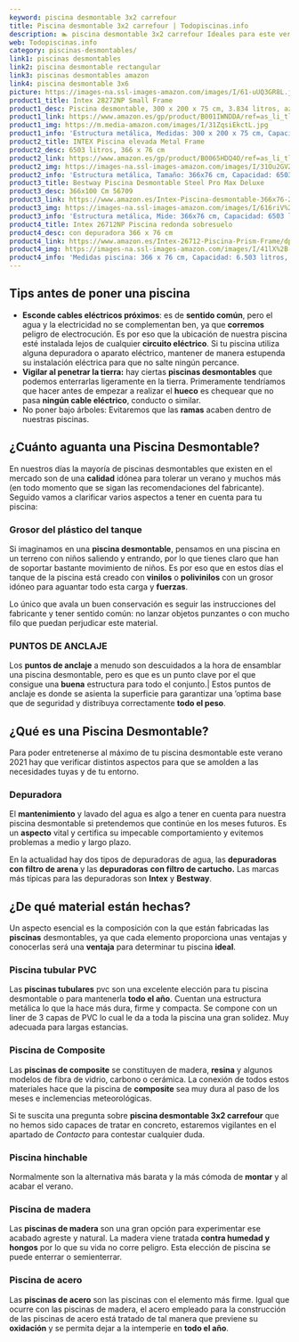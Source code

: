 ```yaml
---
keyword: piscina desmontable 3x2 carrefour
title: Piscina desmontable 3x2 carrefour | Todopiscinas.info
description: 🏊 piscina desmontable 3x2 carrefour Ideales para este verano 2021. Aquí puedes comprar piscina desmontable 3x2 carrefour y comparar con otras similares. No dejes escapar piscina desmontable 3x2 carrefour a un precio realmente tentador.
web: Todopiscinas.info
category: piscinas-desmontables/
link1: piscinas desmontables
link2: piscina desmontable rectangular
link3: piscinas desmontables amazon
link4: piscina desmontable 3x6
picture: https://images-na.ssl-images-amazon.com/images/I/61-uUQ3GR8L.jpg
product1_title: Intex 28272NP Small Frame
product1_desc: Piscina desmontable, 300 x 200 x 75 cm, 3.834 litros, azul
product1_link: https://www.amazon.es/gp/product/B001IWNDDA/ref=as_li_tl?ie=UTF8&camp=3638&creative=24630&creativeASIN=B001IWNDDA&linkCode=as2&tag=todopiscinas0e-21&linkId=25b9d647487c889cb6ef56ed63f50ca1
product1_img: https://m.media-amazon.com/images/I/31ZqsiEkctL.jpg
product1_info: 'Estructura metálica, Medidas: 300 x 200 x 75 cm, Capacidad: 3.834 litros, Para 6 personas (+ 6 años), Fácil montaje, Forma rectangular'
product2_title: INTEX Piscina elevada Metal Frame
product2_desc: 6503 litros, 366 x 76 cm
product2_link: https://www.amazon.es/gp/product/B0065HDQ4O/ref=as_li_tl?ie=UTF8&camp=3638&creative=24630&creativeASIN=B0065HDQ4O&linkCode=as2&tag=todopiscinas0e-21&linkId=ed2430e3ba564d3527ee103df33ed7b3
product2_img: https://images-na.ssl-images-amazon.com/images/I/31Ou2GV2SAL.jpg
product2_info: 'Estructura metálica, Tamaño: 366x76 cm, Capacidad: 6503 litros, Forma circular, De 4 a 7 personas (+6 años)'
product3_title: Bestway Piscina Desmontable Steel Pro Max Deluxe
product3_desc: 366x100 Cm 56709
product3_link: https://www.amazon.es/Intex-Piscina-desmontable-366x76-28210NP/dp/B0065HDQ4O?__mk_es_ES=%C3%85M%C3%85%C5%BD%C3%95%C3%91&crid=25UQGV9HG2INI&dchild=1&keywords=piscinas+desmontables&qid=1615854176&sprefix=piscinas+dem%2Caps%2C201&sr=8-5&linkCode=ll1&tag=todopiscinas0e-21&linkId=34f200977c6cbaab1f3f4d9ac0e64755&language=es_ES&ref_=as_li_ss_tl
product3_img: https://images-na.ssl-images-amazon.com/images/I/616riV%2BiY3L.jpg
product3_info: 'Estructura metálica, Mide: 366x76 cm, Capacidad: 6503 litros, De 4 a 7 personas mayores de 6 años, Forma circular, Tecnología Super-Tough'
product4_title: Intex 26712NP Piscina redonda sobresuelo
product4_desc: con depuradora 366 x 76 cm
product4_link: https://www.amazon.es/Intex-26712-Piscina-Prism-Frame/dp/B07FB823GL?__mk_es_ES=%C3%85M%C3%85%C5%BD%C3%95%C3%91&dchild=1&keywords=piscinas+desmontables+con+depuradora&qid=1615936418&sr=8-5&linkCode=ll1&tag=todopiscinas0e-21&linkId=d98699de7830cd471766fa1daa36de34&language=es_ES&ref_=as_li_ss_tl
product4_img: https://images-na.ssl-images-amazon.com/images/I/41lX%2B-YpibL.jpg
product4_info: 'Medidas piscina: 366 x 76 cm, Capacidad: 6.503 litros, Incluye depuradora de cartucha A, Lona resistente triple capa'
---
```




## Tips antes de poner una piscina



*   **Esconde cables eléctricos próximos**: es de **sentido común**, pero el agua y la electricidad no se complementan ben, ya que **corremos** peligro de electrocución. Es por eso que la ubicación de nuestra piscina esté instalada lejos de cualquier **circuito eléctrico**. Si tu piscina utiliza alguna depuradora o aparato eléctrico, mantener de manera estupenda su instalación eléctrica para que no salte ningún percance.
*   **Vigilar al penetrar la tierra:** hay ciertas **piscinas desmontables** que podemos enterrarlas ligeramente en la tierra. Primeramente tendríamos que hacer antes de empezar a realizar el **hueco** es chequear que no pasa **ningún cable eléctrico**, conducto o similar.
*   No poner bajo árboles: Evitaremos que las **ramas** acaben dentro de nuestras piscinas.


## ¿Cuánto aguanta una Piscina Desmontable?

En nuestros días la mayoría de piscinas desmontables que existen en el mercado son de una **calidad** idónea para tolerar un verano y muchos más (en todo momento que se sigan las recomendaciones del fabricante). Seguido vamos a clarificar varios aspectos a tener en cuenta para tu piscina:


### Grosor del plástico del tanque

Si imaginamos en una **piscina desmontable**, pensamos en una piscina en un terreno con niños saliendo y entrando, por lo que tienes claro que han de soportar bastante movimiento de niños. Es por eso que en estos días el tanque de la piscina está creado con **vinilos** o **polivinilos** con un grosor idóneo para aguantar todo esta carga y **fuerzas**.

Lo único que avala un	 buen conservación es seguir las instrucciones del fabricante y tener sentido común: no lanzar objetos punzantes o con mucho filo que puedan perjudicar este material.


### PUNTOS DE ANCLAJE

Los **puntos de anclaje** a menudo son descuidados a la hora de ensamblar una piscina desmontable, pero  es que es un punto clave por el que consigue una **buena** estructura para todo el conjunto.| Estos puntos de anclaje es donde se asienta la superficie para garantizar una ’optima base que de seguridad y distribuya correctamente **todo el peso**.
## ¿Qué es una Piscina Desmontable?



Para poder entretenerse al máximo de tu piscina desmontable este verano 2021 hay que verificar distintos aspectos para que se amolden a las necesidades tuyas y de tu entorno.

<external-banner></external-banner>


<stats-list :link1=link1 :link2=link2 :link3=link3 :link4=link4 :category=category></stats-list>


### Depuradora

El **mantenimiento** y lavado del agua es algo a tener en cuenta para nuestra piscina desmontable si pretendemos que continúe en los meses futuros. Es un **aspecto** vital y certifica su impecable comportamiento y evitemos problemas a medio y largo plazo.

En la actualidad hay dos tipos de depuradoras de agua, las **depuradoras con filtro de arena** y  las **depuradoras** **con filtro de cartucho.** Las marcas más típicas para las depuradoras son **Intex** y **Bestway**.


## ¿De qué material están hechas?

Un aspecto esencial es la composición con la que están fabricadas las **piscinas** desmontables, ya que cada elemento proporciona unas ventajas y conocerlas  será una **ventaja** para determinar tu piscina **ideal**.


### Piscina tubular PVC

Las **piscinas tubulares** pvc son una excelente elección para tu piscina desmontable o para mantenerla **todo el año**. Cuentan una estructura metálica lo que la hace más dura, firme y compacta. Se compone con un liner de 3 capas de PVC lo cual le da a toda la piscina una gran solidez. Muy adecuada para largas estancias.


### Piscina de Composite

Las **piscinas de composite** se constituyen de madera, **resina** y algunos modelos de fibra de vidrio, carbono o cerámica. La conexión de todos estos materiales hace que la piscina de **composite** sea muy dura al paso de los meses e inclemencias meteorológicas.

Si te suscita una pregunta sobre **piscina desmontable 3x2 carrefour** que no hemos sido capaces de tratar en concreto, estaremos vigilantes en el apartado de _Contacto_ para contestar cualquier duda.


### Piscina hinchable

Normalmente son la alternativa más barata y la más cómoda de **montar** y  al acabar el verano.


### Piscina de madera

Las **piscinas de madera** son una gran opción para experimentar ese acabado agreste y natural. La madera viene tratada **contra humedad y hongos** por lo que su vida no corre peligro. Esta elección de piscina se puede enterrar o semienterrar.


### Piscina de acero

Las **piscinas de acero** son las piscinas con el elemento más firme. Igual que ocurre con las piscinas de madera, el acero empleado para la construcción de las piscinas de acero está tratado de tal manera que previene su **oxidación** y se permita dejar a la intemperie en **todo el año**.

<brand-panel :title=product1_title :desc=product1_desc :img=product1_img :link=product1_link></brand-panel>